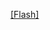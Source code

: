 [\[Flash\]](%3Cobject%20type=application/x-shockwave-flash'%20width='502px'%20height='399px'%20align='middle'%20classid='clsid:d27cdb6e-ae6d-11cf-96b8-444553540000'%20codebase='http://fpdownload.macromedia.com/pub/shockwave/cabs/flash/swflash.cab#version=8,0,0,0'%3E%3Cparam%20name='movie'%20value='http://flvs.daum.net/flvPlayer.swf?vid=OV_2lcyYvYY$'%20/%3E%3Cparam%20name='allowScriptAccess'%20value='always'%20/%3E%3Cparam%20name='allowFullScreen'%20value='true'%20/%3E%3Cparam%20name='bgcolor'%20value='#000000'%20/%3E%3Cembed%20src='http://flvs.daum.net/flvPlayer.swf?vid=OV_2lcyYvYY$'%20width='502px'%20height='399px'%20allowScriptAccess='always'%20type='application/x-shockwave-flash'%20allowFullScreen='true'%20bgcolor='#000000'%20%3E%3C/embed%3E%3C/object%3E)


